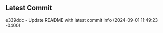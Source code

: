 
## Latest Commit
e339ddc - Update README with latest commit info (2024-09-01 11:49:23 -0400) <Yunxi-Zhou>
